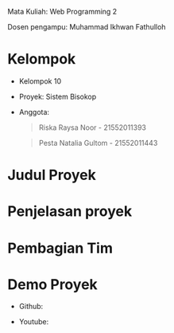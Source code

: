 Mata Kuliah: Web Programming 2


Dosen pengampu: Muhammad Ikhwan Fathulloh


# Kelompok
- Kelompok 10
- Proyek: Sistem Bisokop
- Anggota:
  > Riska Raysa Noor - 21552011393
  
  > Pesta Natalia Gultom - 21552011443

# Judul Proyek

# Penjelasan proyek

# Pembagian Tim

# Demo Proyek
- Github:
  
- Youtube: 

